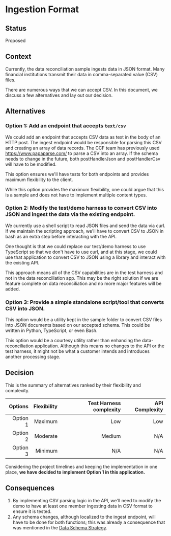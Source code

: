 # Ingestion Format

## Status

Proposed

## Context

Currently, the data reconciliation sample ingests data in JSON format. Many financial institutions transmit their data in comma-separated value (CSV) files.

There are numerous ways that we can accept CSV. In this document, we discuss a few alternatives and lay out our decision.

## Alternatives

### Option 1: Add an endpoint that accepts `text/csv`

We could add an endpoint that accepts CSV data as text in the body of an HTTP post. The ingest endpoint would be responsible for parsing this CSV and creating an array of data records. The CCF team has previously used https://www.papaparse.com/ to parse a CSV into an array. If the schema needs to change in the future, both postHandlerJson and postHandlerCsv will have to be modified.

This option ensures we'll have tests for both endpoints and provides maximum flexibility to the client.

While this option provides the maximum flexibility, one could argue that this is a sample and does not have to implement multiple content types.

### Option 2: Modify the test/demo harness to convert CSV into JSON and ingest the data via the existing endpoint.

We currently use a shell script to read JSON files and send the data via curl. If we maintain the scripting approach, we'll have to convert CSV to JSON in bash as an extra step before interacting with the API.

One thought is that we could replace our test/demo harness to use TypeScript so that we don't have to use curl, and at this stage, we could use that application to convert CSV to JSON using a library and interact with the existing API.

This approach means all of the CSV capabilities are in the test harness and not in the data reconciliation app. This may be the right solution if we are feature complete on data reconciliation and no more major features will be added.

### Option 3: Provide a simple standalone script/tool that converts CSV into JSON.

This option would be a utility kept in the sample folder to convert CSV files into JSON documents based on our accepted schema. This could be written in Python, TypeScript, or even Bash.

This option would be a courtesy utility rather than enhancing the data-reconciliation application. Although this means no changes to the API or the test harness, it might not be what a customer intends and introduces another processing stage.

## Decision

This is the summary of alternatives ranked by their flexibility and complexity.

|  Options | Flexibility | Test Harness complexity | API Complexity |
| -------: | ----------: | ----------------------: | -------------: |
| Option 1 |     Maximum |                     Low |            Low |
| Option 2 |    Moderate |                  Medium |            N/A |
| Option 3 |     Minimum |                     N/A |            N/A |

Considering the project timelines and keeping the implementation in one place, **we have decided to implement Option 1 in this application.**

## Consequences

1. By implementing CSV parsing logic in the API, we'll need to modify the demo to have at least one member ingesting data in CSV format to ensure it is tested.
1. Any schema changes, although localized to the ingest endpoint, will have to be done for both functions; this was already a consequence that was mentioned in the [Data Schema Strategy](./02-data-schema-strategy.md).
